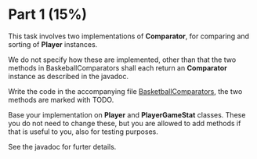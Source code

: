 # Part 1 (15%)

This task involves two implementations of **Comparator**, for comparing and sorting of **Player** instances.

We do not specify how these are implemented, other than that the two methods in BaskeballComparators shall each return an **Comparator** instance as described in the javadoc. 

Write the code in the accompanying file [BasketballComparators](BasketballComparators.java), the two methods are marked with TODO.

Base your implementation on **Player** and **PlayerGameStat** classes. These you do not need to change these, but you are allowed to add methods if that is useful to you, also for testing purposes.

See the javadoc for furter details.
